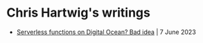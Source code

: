 # Chris Hartwig's writings

- [Serverless functions on Digital Ocean? Bad idea](./serverless-do.md) | 7 June 2023

